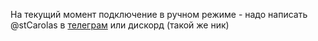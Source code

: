 ---
---

<div class="container-fluid">
    <div class="justify-content-center row">
        <p class="text-center">На текущий момент подключение в ручном режиме - надо написать @stCarolas в <a href="https://t.me/stCarolas">телеграм</a> или дискорд (такой же ник)</p>
    </div>
</div>
